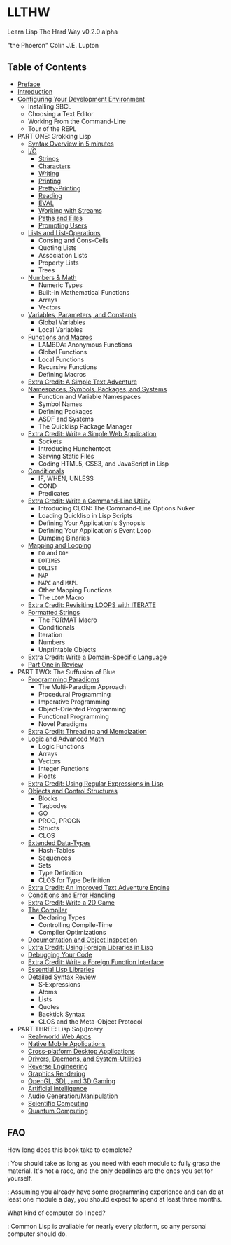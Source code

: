 LLTHW
=====

Learn Lisp The Hard Way v0.2.0 alpha

"the Phoeron" Colin J.E. Lupton

Table of Contents
-----------------

* [Preface](preface/)
* [Introduction](introduction/)
* [Configuring Your Development Environment](configuration/)
    * Installing SBCL
    * Choosing a Text Editor
    * Working From the Command-Line
    * Tour of the REPL
* PART ONE: Grokking Lisp
    * [Syntax Overview in 5 minutes](1-1-0-syntax-overview/)
    * [I/O](1-2-0-input-output/)
        * [Strings](1-2-01-strings/)
        * [Characters](1-2-02-chars/)
        * [Writing](1-2-03-writing/)
        * [Printing](1-2-04-printing/)
        * [Pretty-Printing](1-2-05-pprint/)
        * [Reading](1-2-06-read/)
        * [EVAL](1-2-07-eval/)
        * [Working with Streams](1-2-08-streams/)
        * [Paths and Files](1-2-09-paths-files/)
        * [Prompting Users](1-2-10-prompts/)
    * [Lists and List-Operations](1-3-0-lists/)
        * Consing and Cons-Cells
        * Quoting Lists
        * Association Lists
        * Property Lists
        * Trees
    * [Numbers & Math]()
        * Numeric Types
        * Built-in Mathematical Functions
        * Arrays
        * Vectors
    * [Variables, Parameters, and Constants]()
        * Global Variables
        * Local Variables
    * [Functions and Macros]()
        * LAMBDA: Anonymous Functions
        * Global Functions
        * Local Functions
        * Recursive Functions
        * Defining Macros
    * [Extra Credit: A Simple Text Adventure]()
    * [Namespaces, Symbols, Packages, and Systems]()
        * Function and Variable Namespaces
        * Symbol Names
        * Defining Packages
        * ASDF and Systems
        * The Quicklisp Package Manager
    * [Extra Credit: Write a Simple Web Application]()
        * Sockets
        * Introducing Hunchentoot
        * Serving Static Files
        * Coding HTML5, CSS3, and JavaScript in Lisp
    * [Conditionals]()
        * IF, WHEN, UNLESS
        * COND
        * Predicates
    * [Extra Credit: Write a Command-Line Utility]()
        * Introducing CLON: The Command-Line Options Nuker
        * Loading Quicklisp in Lisp Scripts
        * Defining Your Application's Synopsis
        * Defining Your Application's Event Loop
        * Dumping Binaries
    * [Mapping and Looping]()
        * `DO` and `DO*`
        * `DOTIMES`
        * `DOLIST`
        * `MAP`
        * `MAPC` and `MAPL`
        * Other Mapping Functions
        * The `LOOP` Macro
    * [Extra Credit: Revisiting LOOPS with ITERATE]()
    * [Formatted Strings]()
        * The FORMAT Macro
        * Conditionals
        * Iteration
        * Numbers
        * Unprintable Objects
    * [Extra Credit: Write a Domain-Specific Language]()
    * [Part One in Review]()
* PART TWO: The Suffusion of Blue
    * [Programming Paradigms]()
        * The Multi-Paradigm Approach
        * Procedural Programming
        * Imperative Programming
        * Object-Oriented Programming
        * Functional Programming
        * Novel Paradigms
    * [Extra Credit: Threading and Memoization]()
    * [Logic and Advanced Math]()
        * Logic Functions
        * Arrays
        * Vectors
        * Integer Functions
        * Floats
    * [Extra Credit: Using Regular Expressions in Lisp]()
    * [Objects and Control Structures]()
        * Blocks
        * Tagbodys
        * GO
        * PROG, PROGN
        * Structs
        * CLOS
    * [Extended Data-Types]()
        * Hash-Tables
        * Sequences
        * Sets
        * Type Definition
        * CLOS for Type Definition
    * [Extra Credit: An Improved Text Adventure Engine]()
    * [Conditions and Error Handling]()
    * [Extra Credit: Write a 2D Game]()
    * [The Compiler]()
        * Declaring Types
        * Controlling Compile-Time
        * Compiler Optimizations
    * [Documentation and Object Inspection]()
    * [Extra Credit: Using Foreign Libraries in Lisp]()
    * [Debugging Your Code]()
    * [Extra Credit: Write a Foreign Function Interface]()
    * [Essential Lisp Libraries]()
    * [Detailed Syntax Review]()
        * S-Expressions
        * Atoms
        * Lists
        * Quotes
        * Backtick Syntax
        * CLOS and the Meta-Object Protocol
* PART THREE: Lisp So(u)rcery
    * [Real-world Web Apps]()
    * [Native Mobile Applications]()
    * [Cross-platform Desktop Applications]()
    * [Drivers, Daemons, and System-Utilities]()
    * [Reverse Engineering]()
    * [Graphics Rendering]()
    * [OpenGL, SDL, and 3D Gaming]()
    * [Artificial Intelligence]()
    * [Audio Generation/Manipulation]()
    * [Scientific Computing]()
    * [Quantum Computing]()

FAQ
---

How long does this book take to complete?

: You should take as long as you need with each module to fully grasp the material.  It's not a race, and the only deadlines are the ones you set for yourself.

: Assuming you already have some programming experience and can do at least one module a day, you should expect to spend at least three months.

What kind of computer do I need?

: Common Lisp is available for nearly every platform, so any personal computer should do.
